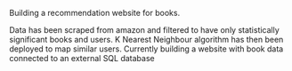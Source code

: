 Building a recommendation website for books.

Data has been scraped from amazon and filtered to have only statistically significant books and users. K Nearest Neighbour algorithm has then been deployed to map similar users.
Currently building a website with book data connected to an external SQL database

